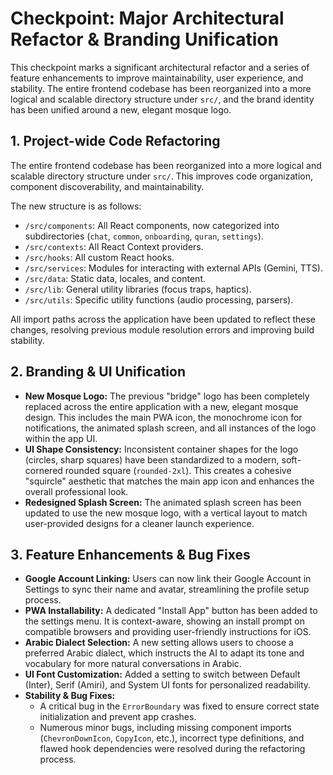 # Checkpoint: Major Architectural Refactor & Branding Unification

This checkpoint marks a significant architectural refactor and a series of feature enhancements to improve maintainability, user experience, and stability. The entire frontend codebase has been reorganized into a more logical and scalable directory structure under `src/`, and the brand identity has been unified around a new, elegant mosque logo.

## 1. Project-wide Code Refactoring

The entire frontend codebase has been reorganized into a more logical and scalable directory structure under `src/`. This improves code organization, component discoverability, and maintainability.

The new structure is as follows:
-   `/src/components`: All React components, now categorized into subdirectories (`chat`, `common`, `onboarding`, `quran`, `settings`).
-   `/src/contexts`: All React Context providers.
-   `/src/hooks`: All custom React hooks.
-   `/src/services`: Modules for interacting with external APIs (Gemini, TTS).
-   `/src/data`: Static data, locales, and content.
-   `/src/lib`: General utility libraries (focus traps, haptics).
-   `/src/utils`: Specific utility functions (audio processing, parsers).

All import paths across the application have been updated to reflect these changes, resolving previous module resolution errors and improving build stability.

## 2. Branding & UI Unification

-   **New Mosque Logo:** The previous "bridge" logo has been completely replaced across the entire application with a new, elegant mosque design. This includes the main PWA icon, the monochrome icon for notifications, the animated splash screen, and all instances of the logo within the app UI.
-   **UI Shape Consistency:** Inconsistent container shapes for the logo (circles, sharp squares) have been standardized to a modern, soft-cornered rounded square (`rounded-2xl`). This creates a cohesive "squircle" aesthetic that matches the main app icon and enhances the overall professional look.
-   **Redesigned Splash Screen:** The animated splash screen has been updated to use the new mosque logo, with a vertical layout to match user-provided designs for a cleaner launch experience.

## 3. Feature Enhancements & Bug Fixes

-   **Google Account Linking:** Users can now link their Google Account in Settings to sync their name and avatar, streamlining the profile setup process.
-   **PWA Installability:** A dedicated "Install App" button has been added to the settings menu. It is context-aware, showing an install prompt on compatible browsers and providing user-friendly instructions for iOS.
-   **Arabic Dialect Selection:** A new setting allows users to choose a preferred Arabic dialect, which instructs the AI to adapt its tone and vocabulary for more natural conversations in Arabic.
-   **UI Font Customization:** Added a setting to switch between Default (Inter), Serif (Amiri), and System UI fonts for personalized readability.
-   **Stability & Bug Fixes:**
    -   A critical bug in the `ErrorBoundary` was fixed to ensure correct state initialization and prevent app crashes.
    -   Numerous minor bugs, including missing component imports (`ChevronDownIcon`, `CopyIcon`, etc.), incorrect type definitions, and flawed hook dependencies were resolved during the refactoring process.
